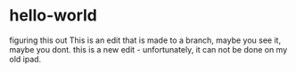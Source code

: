 # hello-world
figuring this out 
This is an edit that is made to a branch, maybe you see it, maybe you dont. 
this is a new edit - unfortunately, it can not be done on my old ipad.
